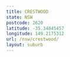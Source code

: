 ```yaml
---
title: CRESTWOOD
state: NSW
postcode: 2620
latitude: -35.34845457
longitude: 149.2175312
url: /nsw/crestwood/
layout: suburb
---
```

